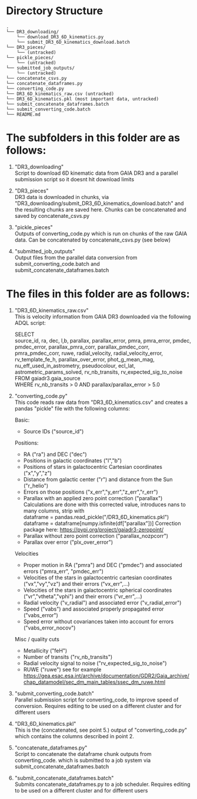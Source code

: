 # Directory Structure
```
.
└── DR3_downloading/
    └── download_DR3_6D_kinematics.py
    └── submit_DR3_6D_kinematics_download.batch
└── DR3_pieces/
    └── (untracked)
└── pickle_pieces/
    └── (untracked)
└── submitted_job_outputs/
    └── (untracked)
└── concatenate_csvs.py
└── concatenate_dataframes.py
└── converting_code.py
└── DR3_6D_kinematics_raw.csv (untracked)
└── DR3_6D_kinematics.pkl (most important data, untracked)
└── submit_concatenate_dataframes.batch
└── submit_converting_code.batch
└── README.md
```

# The subfolders in this folder are as follows:

1. "DR3_downloading"  
    Script to download 6D kinematic data from GAIA DR3 and a parallel submission script so it doesnt hit download limits

2. "DR3_pieces"  
    DR3 data is downloaded in chunks, via 
    "DR3_downloading/submit_DR3_6D_kinematics_download.batch"
    and the resulting chunks are saved here. Chunks can be concatenated and saved by concatenate_csvs.py

3. "pickle_pieces"  
    Outputs of converting_code.py which is run on chunks of the raw GAIA data.
    Can be concatenated by concatenate_csvs.py (see below)

4. "submitted_job_outputs"  
    Output files from the parallel data conversion from submit_converting_code.batch and submit_concatenate_dataframes.batch
  
  
# The files in this folder are as follows:   

1. "DR3_6D_kinematics_raw.csv"   
    This is velocity information from GAIA DR3 downloaded via the following ADQL script:  
  
    SELECT  
        source_id, ra, dec, l,b, parallax, parallax_error, pmra, pmra_error, pmdec, pmdec_error, 
        parallax_pmra_corr, parallax_pmdec_corr, pmra_pmdec_corr, ruwe, radial_velocity, 
        radial_velocity_error, rv_template_fe_h, parallax_over_error, phot_g_mean_mag,
        nu_eff_used_in_astrometry, pseudocolour, ecl_lat, astrometric_params_solved, 
        rv_nb_transits, rv_expected_sig_to_noise  
    FROM gaiadr3.gaia_source  
    WHERE rv_nb_transits > 0 AND parallax/parallax_error > 5.0  
  
2. "converting_code.py"  
    This code reads raw data from "DR3_6D_kinematics.csv" and creates a pandas "pickle" file
    with the following columns:  
    
    Basic:  
    - Source IDs ("source_id")

    Positions:  
    - RA ("ra") and DEC ("dec")
    - Positions in galactic coordinates ("l","b")
    - Positions of stars in galactocentric Cartesian coordinates ("x","y","z")
    - Distance from galactic center ("r") and distance from the Sun ("r_helio")
    - Errors on those positions ("x_err","y_err","z_err","r_err")
    - Parallax with an applied zero point correction ("parallax") 
        Calculations are done with this corrected value, introduces nans to many columns, strip with  
        dataframe = pandas.read_pickle("/DR3_6D_kinematics.pkl")
        dataframe = dataframe[numpy.isfinite(df["parallax"])] 
        Correction package here: https://pypi.org/project/gaiadr3-zeropoint/
    - Parallax without zero point correction ("parallax_nozpcorr")
    - Parallax over error ("plx_over_error")

    Velocities  
    - Proper motion in RA ("pmra") and DEC ("pmdec") and associated errors ("pmra_err", "pmdec_err")
    - Velocities of the stars in galactocentric cartesian coordinates ("vx","vy","vz") and their errors ("vx_err",...)
    - Velocities of the stars in galactocentric spherical coordinates ("vr","vtheta","vphi") and their errors ("vr_err",...)
    - Radial velocity ("v_radial") and associated error ("v_radial_error")
    - Speed ("vabs") and associated properly propagated error ("vabs_error")
    - Speed error without covariances taken into account for errors ("vabs_error_nocov")

    Misc / quality cuts  
    - Metallicity ("feH")
    - Number of transits ("rv_nb_transits")
    - Radial velocity signal to noise ("rv_expected_sig_to_noise")
    - RUWE ("ruwe") see for example https://gea.esac.esa.int/archive/documentation/GDR2/Gaia_archive/chap_datamodel/sec_dm_main_tables/ssec_dm_ruwe.html


3. "submit_converting_code.batch"  
    Parallel submission script for converting_code, to improve speed of conversion. Requires editing to be used on a different cluster and for different users


4. "DR3_6D_kinematics.pkl"  
    This is the (concatenated, see point 5.) output of "converting_code.py" which contains the columns described in point 2.


5. "concatenate_dataframes.py"  
    Script to concatenate the dataframe chunk outputs from converting_code. which is submitted to a job system via submit_concatenate_dataframes.batch


6. "submit_concatenate_dataframes.batch"  
    Submits concatenate_dataframes.py to a job scheduler. Requires editing to be used on a different cluster and for different users